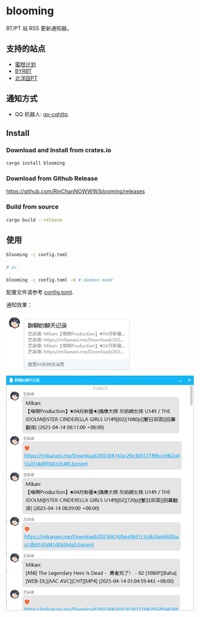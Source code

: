 # blooming

BT/PT 站 RSS 更新通知器。

## 支持的站点

- [蜜柑计划](https://mikanani.me/)
- [BYRBT](https://byr.pt/)
- [北洋园PT](https://tjupt.org/)

## 通知方式

- QQ 机器人: [go-cqhttp](https://github.com/Mrs4s/go-cqhttp).

## Install

### Download and Install from crates.io

```bash
cargo install blooming
```

### Download from Github Release

https://github.com/RinChanNOWWW/blooming/releases

### Build from source

```bash
cargo build --release
```

## 使用

```bash
blooming -c config.toml

# or

blooming -c config.toml -d # daemon mode
```

配置文件请参考 [config.toml](examples/config.toml).

通知效果：

![1](./docs/pic1.png)
![2](./docs/pic2.png)